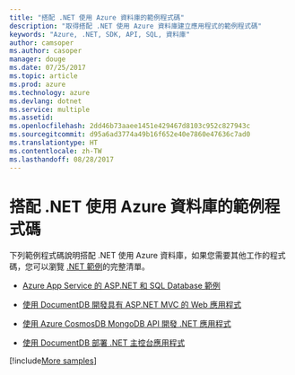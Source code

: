 ```yaml
---
title: "搭配 .NET 使用 Azure 資料庫的範例程式碼"
description: "取得搭配 .NET 使用 Azure 資料庫建立應用程式的範例程式碼"
keywords: "Azure, .NET, SDK, API, SQL, 資料庫"
author: camsoper
ms.author: casoper
manager: douge
ms.date: 07/25/2017
ms.topic: article
ms.prod: azure
ms.technology: azure
ms.devlang: dotnet
ms.service: multiple
ms.assetid: 
ms.openlocfilehash: 2dd46b73aaee1451e429467d8103c952c827943c
ms.sourcegitcommit: d95a6ad3774a49b16f652e40e7860e47636c7ad0
ms.translationtype: HT
ms.contentlocale: zh-TW
ms.lasthandoff: 08/28/2017
---
```

# <a name="sample-code-for-using-azure-databases-with-net"></a>搭配 .NET 使用 Azure 資料庫的範例程式碼

下列範例程式碼說明搭配 .NET 使用 Azure 資料庫，如果您需要其他工作的程式碼，您可以瀏覽 [.NET 範例](https://azure.microsoft.com/resources/samples/?term=dotnet)的完整清單。

- [Azure App Service 的 ASP.NET 和 SQL Database 範例](https://azure.microsoft.com/resources/samples/dotnet-sqldb-tutorial/)

- [使用 DocumentDB 開發具有 ASP.NET MVC 的 Web 應用程式](https://azure.microsoft.com/resources/samples/documentdb-dotnet-todo-app/)

- [使用 Azure CosmosDB MongoDB API 開發 .NET 應用程式](https://azure.microsoft.com/resources/samples/azure-cosmos-db-mongodb-dotnet-getting-started/)

- [使用 DocumentDB 部署 .NET 主控台應用程式](https://azure.microsoft.com/resources/samples/documentdb-dotnet-getting-started/)

[!include[More samples](includes/more-samples.md)]
